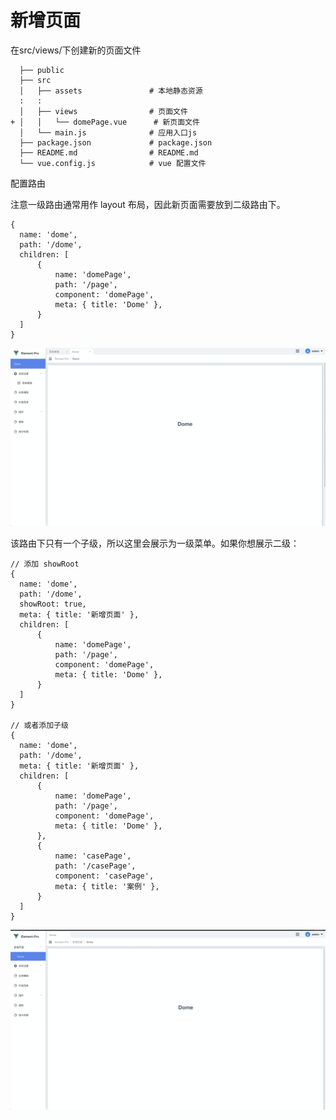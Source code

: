 # 新增页面
在src/views/下创建新的页面文件

```js:no-line-numbers
  ├── public
  ├── src
  │   ├── assets               # 本地静态资源
  :   :
  │   ├── views                # 页面文件
+ │   │   └── domePage.vue      # 新页面文件
  │   └── main.js              # 应用入口js
  ├── package.json             # package.json
  ├── README.md                # README.md
  └── vue.config.js            # vue 配置文件
```

配置路由

注意一级路由通常用作 layout 布局，因此新页面需要放到二级路由下。
```js:no-line-numbers
{
  name: 'dome',
  path: '/dome',
  children: [
      {
          name: 'domePage',
          path: '/page',
          component: 'domePage',
          meta: { title: 'Dome' },
      }
  ]
}
```
![Image](./img/domePage.png)

该路由下只有一个子级，所以这里会展示为一级菜单。如果你想展示二级：
```js:no-line-numbers
// 添加 showRoot
{
  name: 'dome',
  path: '/dome',
  showRoot: true,
  meta: { title: '新增页面' },
  children: [
      {
          name: 'domePage',
          path: '/page',
          component: 'domePage',
          meta: { title: 'Dome' },
      }
  ]
}

// 或者添加子级
{
  name: 'dome',
  path: '/dome',
  meta: { title: '新增页面' },
  children: [
      {
          name: 'domePage',
          path: '/page',
          component: 'domePage',
          meta: { title: 'Dome' },
      },
      {
          name: 'casePage',
          path: '/casePage',
          component: 'casePage',
          meta: { title: '案例' },
      }
  ]
}
```
![Image](./img/domePage1.png)


